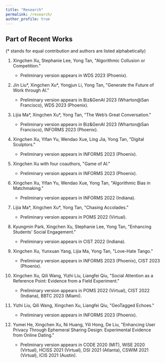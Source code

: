 ```yaml
---
title: "Research"
permalink: /research/
author_profile: true
---
```


## Part of Recent Works
(\* stands for equal contribution and authors are listed alphabetically)

1. Xingchen Xu, Stephanie Lee, Yong Tan, "Algorithmic Collusion or Competition."
    - Preliminary version appears in WDS 2023 (Phoenix).

3. Jin Liu\*, Xingchen Xu\*, Yongjun Li, Yong Tan, "Generate the Future of Work through AI."
    - Preliminary version appears in Biz&GenAI 2023 (Wharton@San Francisco), WDS 2023 (Phoenix).

4. Lijia Ma\*, Xingchen Xu\*, Yong Tan, "The Web’s Great Conversation."
    - Preliminary version appears in Biz&GenAI 2023 (Wharton@San Francisco), INFORMS 2023 (Phoenix).

5. Xingchen Xu, Yifan Yu, Wendao Xue, Ling Jia, Yong Tan, "Digital Sculptors."
    - Preliminary version appears in INFORMS 2023 (Phoenix).

6. Xingchen Xu with four coauthors, "Game of AI."
    - Preliminary version appears in INFORMS 2023 (Phoenix).

7. Xingchen Xu, Yifan Yu, Wendao Xue, Yong Tan, "Algorithmic Bias in Matchmaking."
    - Preliminary version appears in INFORMS 2022 (Indiana).

8. Lijia Ma\*, Xingchen Xu\*, Yong Tan, "Chasing Accolades."
    - Preliminary version appears in POMS 2022 (Virtual).

9. Kyungmin Park, Xingchen Xu, Stephanie Lee, Yong Tan, "Enhancing Students' Social Engagement."
    - Preliminary version appears in CIST 2022 (Indiana).

10. Xingchen Xu, Yunxuan Yang, Lijia Ma, Yong Tan, "Love-Hate Tango."
    - Preliminary version appears in INFORMS 2023 (Phoenix), CIST 2023 (Phoenix).

11. Xingchen Xu, Qili Wang, Yizhi Liu, Liangfei Qiu, "Social Attention as a Reference Point: Evidence from a Field Experiment."
    - Preliminary version appears in POMS 2022 (Virtual), CIST 2022 (Indiana), BBTC 2023 (Miami).

12. Yizhi Liu, Qili Wang, Xingchen Xu, Liangfei Qiu, "GeoTagged Echoes."
    - Preliminary version appears in INFORMS 2023 (Phoenix).

13. Yumei He, Xingchen Xu, Ni Huang, Yili Hong, De Liu, "Enhancing User Privacy Through Ephemeral Sharing Design: Experimental Evidence from Online Dating."
    - Preliminary version appears in CODE 2020 (MIT), WISE 2020 (Virtual), HCISS 2021 (Virtual), DSI 2021 (Atlanta), CSWIM 2021 (Virtual), ICIS 2021 (Austin).
